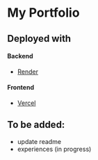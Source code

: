 # My Portfolio

## Deployed with

#### Backend

-   [Render](https://render.com/)

#### Frontend

-   [Vercel](https://vercel.com/)

## To be added:

-   update readme
-   experiences (in progress)
